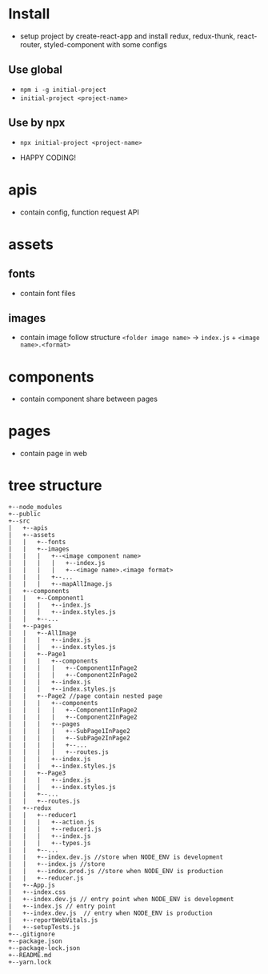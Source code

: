#	Install
-	setup project by create-react-app and install redux, redux-thunk, react-router, styled-component with some configs
##	Use global
-	`npm i -g initial-project`
-	`initial-project <project-name>`
##	Use by npx
-	`npx initial-project <project-name>`

-	HAPPY CODING!

#   apis
-   contain config, function request API
#   assets
##  fonts
-   contain font files
##  images
-   contain image follow structure `<folder image name>` -> `index.js` + `<image name>.<format>`
#   components
-   contain component share between pages
#   pages
-   contain page in web

#	tree structure
```
+--node_modules
+--public
+--src
|	+--apis
|	+--assets
|	|	+--fonts
|	|	+--images
|	|	|	+--<image component name>
|	|	|	|	+--index.js
|	|	|	|	+--<image name>.<image format>
|	|	|	+--...
|	|	|	+--mapAllImage.js
|	+--components
|	|	+--Component1
|	|	|	+--index.js
|	|	|	+--index.styles.js
|	|	+--...
|	+--pages
|	|	+--AllImage
|	|	|	+--index.js
|	|	|	+--index.styles.js
|	|	+--Page1
|	|	|	+--components
|	|	|	|	+--Component1InPage2
|	|	|	|	+--Component2InPage2
|	|	|	+--index.js
|	|	|	+--index.styles.js
|	|	+--Page2 //page contain nested page
|	|	|	+--components
|	|	|	|	+--Component1InPage2
|	|	|	|	+--Component2InPage2
|	|	|	+--pages
|	|	|	|	+--SubPage1InPage2
|	|	|	|	+--SubPage2InPage2
|	|	|	|	+--...
|	|	|	|	+--routes.js
|	|	|	+--index.js
|	|	|	+--index.styles.js
|	|	+--Page3
|	|	|	+--index.js
|	|	|	+--index.styles.js
|	|	+--...
|	|	+--routes.js
|	+--redux
|	|	+--reducer1
|	|	|	+--action.js
|	|	|	+--reducer1.js
|	|	|	+--index.js
|	|	|	+--types.js
|	|	+--...
|	|	+--index.dev.js //store when NODE_ENV is development
|	|	+--index.js //store
|	|	+--index.prod.js //store when NODE_ENV is production
|	|	+--reducer.js
|	+--App.js
|	+--index.css
|	+--index.dev.js // entry point when NODE_ENV is development
|	+--index.js // entry point
|	+--index.dev.js  // entry when NODE_ENV is production
|	+--reportWebVitals.js 
|	+--setupTests.js
+--.gitignore
+--package.json
+--package-lock.json
+--README.md
+--yarn.lock
```
